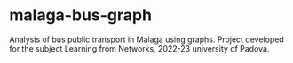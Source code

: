 # malaga-bus-graph
Analysis of bus public transport in Malaga using graphs. Project developed for the subject Learning from Networks, 2022-23 university of Padova.
